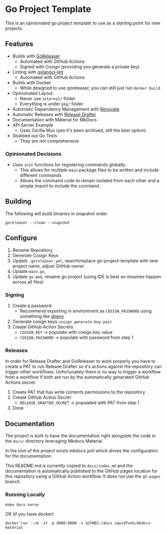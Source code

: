 # Go Project Template

This is an opinionated go project template to use as a starting point for new projects.

## Features

- Builds with [GoReleaser](https://goreleaser.com)
  - Automated with GitHub Actions
  - Signed with Cosign (providing you generate a private key)
- Linting with [golangci-lint](https://golangci-lint.run/)
  - Automated with GitHub Actions
- Builds with Docker
  - While designed to use goreleaser, you can still just run `docker build`
- Opinionated Layout
  - Never use `internal/` folder 
  - Everything is under `pkg/` folder
- Automatic Dependency Management with [Renovate](https://github.com/renovatebot/renovate)
- Automatic Releases with [Release Drafter](https://github.com/release-drafter/release-drafter)
- Documentation with Material for MkDocs
- API Server Example
  - Uses Gorilla Mux (yes it's been archived, still the best option)
- Stubbed out Go Tests
  - They are not comprehensive

### Opinionated Decisions

- Uses `init` functions for registering commands globally.
  - This allows for multiple `main` package files to be written and include different commands.
  - Allows the command code to remain isolated from each other and a simple import to include the command.

## Building

The following will build binaries in snapshot order.

```console
goreleaser --clean --snapshot
```

## Configure

1. Rename Repository
2. Generate Cosign Keys
3. Update `.goreleaser.yml`, search/replace go-project-template with new project name, adjust GitHub owner
4. Update `main.go`,
5. Update `go.mod`, rename go project (using IDE is best so renames happen across all files)

### Signing

1. Create a password
   - Recommend exporting in environment as `COSIGN_PASSWORD` using something like [direnv](http://direnv.net)
2. Generate cosign keys `cosign generate-key-pair`
3. Create GitHub Action Secrets
   - `COSIGN_KEY` -> populate with cosign.key value
   - `COSIGN_PASSWORD` -> populate with password from step 1

### Releases

In order for Release Drafter and GoReleaser to work properly you have to create a PAT to run Release Drafter
so it's actions against the repository can trigger other workflows. Unfortunately there is no way to trigger 
a workflow from a workflow if both are run by the automatically generated GitHub Actions secret.

1. Create PAT that has write contents permissions to the repository
2. Create GitHub Action Secret
   - `RELEASE_DRAFTER_SECRET` -> populated with PAT from step 1
3. Done

## Documentation

The project is built to have the documentation right alongside the code in the `docs/` directory leveraging Mkdocs Material.

In the root of the project exists mkdocs.yml which drives the configuration for the documentation.

This README.md is currently copied to `docs/index.md` and the documentation is automatically published to the GitHub
pages location for this repository using a GitHub Action workflow. It does not use the `gh-pages` branch.

### Running Locally

```console
make docs-serve
```

OR (if you have docker)

```console
docker run --rm -it -p 8000:8000 -v ${PWD}:/docs squidfunk/mkdocs-material
```
